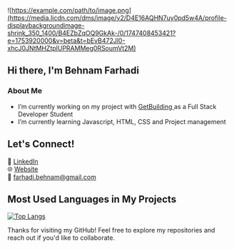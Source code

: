 ![https://example.com/path/to/image.png](https://media.licdn.com/dms/image/v2/D4E16AQHN7uy0pd5w4A/profile-displaybackgroundimage-shrink_350_1400/B4EZbZqOQ9GkAk-/0/1747408453421?e=1753920000&v=beta&t=bEvB472Jl0-xhcJ0JNtMHZtplUPRAMMeg0RSoumVt2M)

## Hi there, I'm Behnam Farhadi

###  About Me

-  I’m currently working on my project with <a href="https://www.getcoding.ca" rel="nofollow"> GetBuilding </a> as a Full Stack Developer Student
-  I’m currently learning Javascript, HTML, CSS and Project management

##  Let's Connect!  
💼 [LinkedIn](https://www.linkedin.com/in/farhadi-behnam)  
🌐 [Website](https://behnamfarhadi.vercel.app/)  
📩 farhadi.behnam@gmail.com  

## Most Used Languages in My Projects
[![Top Langs](https://github-readme-stats.vercel.app/api/top-langs/?username=behnamfarhadi2010&layout=pie)](https://github.com/anuraghazra/github-readme-stats)


Thanks for visiting my GitHub!  Feel free to explore my repositories and reach out if you'd like to collaborate.  
